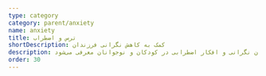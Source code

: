 ```yaml
---
type: category
category: parent/anxiety
name: anxiety
title: ترس و اضطراب
shortDescription: ﮐﻤﮏ ﺑﻪ ﮐﺎﻫﺶ ﻧﮕﺮاﻧﯽ ﻓﺮزﻧﺪان
description: در این بخش راهکارهای مفیدی برای کاهش شدت هیجان نگرانی و افکار اضطرابی در کودکان و نوجوانان معرفی می‌شود.
order: 30
---
```

